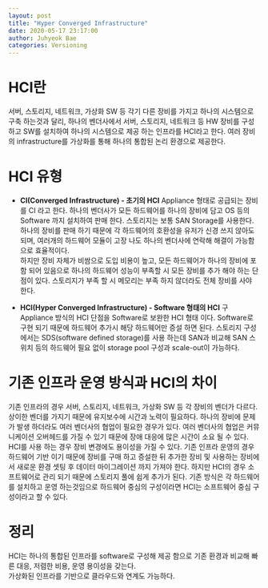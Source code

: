 ```yaml
---
layout: post
title: "Hyper Converged Infrastructure"
date: 2020-05-17 23:17:00
author: Juhyeok Bae
categories: Versioning
---
```

# HCI란
서버, 스토리지, 네트워크, 가상화 SW 등 각기 다른 장비를 가지고 하나의 시스템으로 구축 하는것과 달리, 하나의 벤더사에서 서버, 스토리지, 네트워크 등 HW 장비를 구성하고 SW를 설치하여 하나의 시스템으로 제공 하는 인프라를 HCI라고 한다. 여러 장비의 infrastructure를 가상화를 통해 하나의 통합된 논리 환경으로 제공한다.

# HCI 유형
  - **CI(Converged Infrastructure) - 초기의 HCI**
    Appliance 형태로 공급되는 장비를 CI 라고 한다. 하나의 벤더사가 모든 하드웨어를 하나의 장비에 담고 OS 등의 Software 까지 설치하여 판매 한다. 스토리지는 보통 SAN Storage를 사용한다.
    하나의 장비를 판매 하기 때문에 각 하드웨어의 호환성을 유저가 신경 쓰지 않아도 되며, 여러개의 하드웨어 모듈이 고장 나도 하나의 벤더사에 연락해 해결이 가능함으로 효율적이다.  
    하지만 장비 자체가 비쌈으로 도입 비용이 높고, 모든 하드웨어가 하나의 장비에 포함 되어 있음으로 하나의 하드웨어 성능이 부족할 시 모든 장비를 추가 해야 하는 단점이 있다. 스토리지가 부족 할 시 메모리는 부족 하지 않더라도 전체 장비를 사야 한다.  

  - **HCI(Hyper Converged Infrastructure) - Software 형태의 HCI**
    구 Appliance 방식의 HCI 단점을 Software로 보완한 HCI 형태 이다. Software로 구현 되기 때문에 하드웨어 추가시 해당 하드웨어만 증설 하면 된다. 스토리지 구성에서는 SDS(software defined storage)를 사용 하는데 SAN과 비교해 SAN 스위치 등의 하드웨어 필요 없이 storage pool 구성과 scale-out이 가능하다.

# 기존 인프라 운영 방식과 HCI의 차이
  기존 인프라의 경우 서버, 스토리지, 네트워크, 가상화 SW 등 각 장비의 벤더가 다르다. 상이한 벤더를 가지기 때문에 유지보수에 시간과 노력이 필요하다. 하나의 장비에 문제가 발생 하더라도 여러 벤더사의 협업이 필요한 경우가 있다. 여러 벤더사의 협업은 커뮤니케이션 오버헤드를 가질 수 있기 때문에 장애 대응에 많은 시간이 소요 될 수 있다.
  HCI를 사용 하는 경우 장비 변경에도 용이성을 가질 수 있다. 기존 인프라 운영의 경우 하드웨어 기반 이기 때문에 장비를 구매 하고 증설한 뒤 추가한 장비 및 사용하는 장비에서 새로운 환경 셋팅 후 데이터 마이그레이션 까지 가져야 한다. 하지만 HCI의 경우 소프트웨어로 관리 되기 때문에 스토리지 풀에 쉽게 추가가 된다.
  기존 방식은 각 하드웨어를 설치하고 운영 하는것임으로 하드웨어 중심의 구성이라면 HCI는 소프트웨어 중심 구성이라고 할 수 있다.

# 정리
  HCI는 하나의 통합된 인프라를 software로 구성해 제공 함으로 기존 환경과 비교해 빠른 대응, 저렴한 비용, 운영 용이성을 갖는다.  
  가상화된 인프라를 기반으로 클라우드와 연계도 가능하다.
